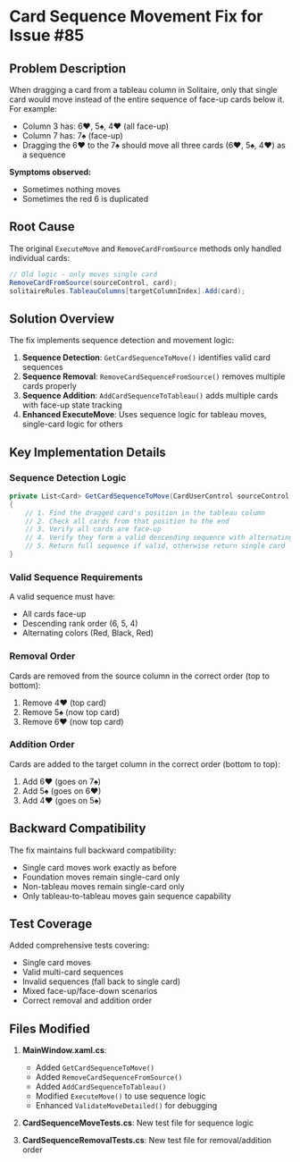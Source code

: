 # Card Sequence Movement Fix for Issue #85

## Problem Description

When dragging a card from a tableau column in Solitaire, only that single card would move instead of the entire sequence of face-up cards below it. For example:

- Column 3 has: 6♥, 5♠, 4♥ (all face-up)
- Column 7 has: 7♠ (face-up)
- Dragging the 6♥ to the 7♠ should move all three cards (6♥, 5♠, 4♥) as a sequence

**Symptoms observed:**
- Sometimes nothing moves
- Sometimes the red 6 is duplicated

## Root Cause

The original `ExecuteMove` and `RemoveCardFromSource` methods only handled individual cards:

```csharp
// Old logic - only moves single card
RemoveCardFromSource(sourceControl, card);
solitaireRules.TableauColumns[targetColumnIndex].Add(card);
```

## Solution Overview

The fix implements sequence detection and movement logic:

1. **Sequence Detection**: `GetCardSequenceToMove()` identifies valid card sequences
2. **Sequence Removal**: `RemoveCardSequenceFromSource()` removes multiple cards properly  
3. **Sequence Addition**: `AddCardSequenceToTableau()` adds multiple cards with face-up state tracking
4. **Enhanced ExecuteMove**: Uses sequence logic for tableau moves, single-card logic for others

## Key Implementation Details

### Sequence Detection Logic

```csharp
private List<Card> GetCardSequenceToMove(CardUserControl sourceControl, Card draggedCard)
{
    // 1. Find the dragged card's position in the tableau column
    // 2. Check all cards from that position to the end
    // 3. Verify all cards are face-up
    // 4. Verify they form a valid descending sequence with alternating colors
    // 5. Return full sequence if valid, otherwise return single card
}
```

### Valid Sequence Requirements

A valid sequence must have:
- All cards face-up
- Descending rank order (6, 5, 4)
- Alternating colors (Red, Black, Red)

### Removal Order

Cards are removed from the source column in the correct order (top to bottom):
1. Remove 4♥ (top card)
2. Remove 5♠ (now top card) 
3. Remove 6♥ (now top card)

### Addition Order  

Cards are added to the target column in the correct order (bottom to top):
1. Add 6♥ (goes on 7♠)
2. Add 5♠ (goes on 6♥)
3. Add 4♥ (goes on 5♠)

## Backward Compatibility

The fix maintains full backward compatibility:
- Single card moves work exactly as before
- Foundation moves remain single-card only
- Non-tableau moves remain single-card only
- Only tableau-to-tableau moves gain sequence capability

## Test Coverage

Added comprehensive tests covering:
- Single card moves
- Valid multi-card sequences
- Invalid sequences (fall back to single card)
- Mixed face-up/face-down scenarios
- Correct removal and addition order

## Files Modified

1. **MainWindow.xaml.cs**: 
   - Added `GetCardSequenceToMove()`
   - Added `RemoveCardSequenceFromSource()`
   - Added `AddCardSequenceToTableau()`
   - Modified `ExecuteMove()` to use sequence logic
   - Enhanced `ValidateMoveDetailed()` for debugging

2. **CardSequenceMoveTests.cs**: New test file for sequence logic

3. **CardSequenceRemovalTests.cs**: New test file for removal/addition order